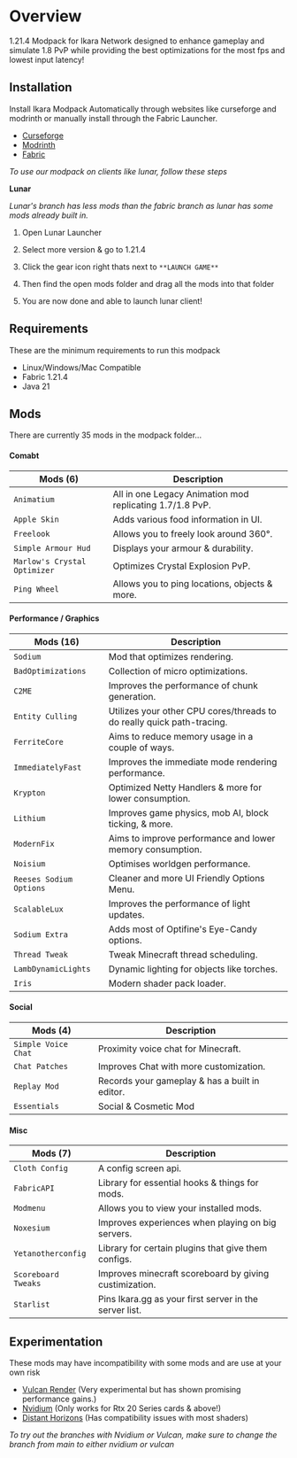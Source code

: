 # Overview
1.21.4 Modpack for Ikara Network designed to enhance gameplay and simulate 1.8 PvP while providing the best optimizations for the most fps and lowest input latency!

## Installation
Install Ikara Modpack Automatically through websites like curseforge and modrinth or manually install through the Fabric Launcher.

- [Curseforge](https://www.curseforge.com/members/oipika/projects)
- [Modrinth](https://modrinth.com/organization/ikara)
- [Fabric](https://maven.fabricmc.net/net/fabricmc/fabric-installer/1.0.3/fabric-installer-1.0.3.exe)

*To use our modpack on clients like lunar, follow these steps*

**Lunar**

*Lunar's branch has less mods than the fabric branch as lunar has some mods already built in.*

1. Open Lunar Launcher

2. Select more version & go to 1.21.4

3. Click the gear icon right thats next to `**LAUNCH GAME**`

4. Then find the open mods folder and drag all the mods into that folder

5. You are now done and able to launch lunar client!

## Requirements
These are the minimum requirements to run this modpack

- Linux/Windows/Mac Compatible
- Fabric 1.21.4
- Java 21

## Mods
There are currently 35 mods in the modpack folder...
 
#### Comabt
 
| Mods (6)     		  		   | Description 											  |
|------------------------------|----------------------------------------------------------|
| `Animatium`  				   | All in one Legacy Animation mod replicating 1.7/1.8 PvP. |
| `Apple Skin` 				   | Adds various food information in UI.                     |
| `Freelook`   		 		   | Allows you to freely look around 360°.		     		  |
| `Simple Armour Hud`		   | Displays your armour & durability.		  				  |
| `Marlow's Crystal Optimizer` | Optimizes Crystal Explosion PvP.                         |
| `Ping Wheel` 		  		   | Allows you to ping locations, objects & more.		      |
 
#### Performance / Graphics
 
| Mods (16)    			  | Description 																  |
|-------------------------|-------------------------------------------------------------------------------|
| `Sodium` 			 	  | Mod that optimizes rendering.		    							 		  |
| `BadOptimizations` 	  | Collection of micro optimizations.		    								  |
| `C2ME` 			 	  | Improves the performance of chunk generation. 		   						  |
| `Entity Culling` 	 	  | Utilizes your other CPU cores/threads to do really quick path-tracing. 		  |
| `FerriteCore` 	 	  | Aims to reduce memory usage in a couple of ways.		 				      |
| `ImmediatelyFast`  	  | Improves the immediate mode rendering performance. 		   					  |
| `Krypton` 		 	  | Optimized Netty Handlers & more for lower consumption. 		 			      |
| `Lithium` 		 	  | Improves game physics, mob AI, block ticking, & more. 		 			      |
| `ModernFix`		 	  | Aims to improve performance and lower memory consumption. 	  			      |     				      
| `Noisium` 		 	  | Optimises worldgen performance. 	       									  |
| `Reeses Sodium Options` | Cleaner and more UI Friendly Options Menu.									  |
| `ScalableLux` 		  | Improves the performance of light updates. 									  |
| `Sodium Extra` 		  | Adds most of Optifine's Eye-Candy options. 									  |
| `Thread Tweak` 		  | Tweak Minecraft thread scheduling. 		    								  |
| `LambDynamicLights`	  | Dynamic lighting for objects like torches. 				        			  |
| `Iris`				  | Modern shader pack loader. 				 									  |

#### Social
 
| Mods (4)            | Description 						   		   |
|---------------------|------------------------------------------------|
| `Simple Voice Chat` | Proximity voice chat for Minecraft.    	 	   |
| `Chat Patches`      | Improves Chat with more customization. 		   |
| `Replay Mod`        | Records your gameplay & has a built in editor. |
| `Essentials`        | Social & Cosmetic Mod               		   |

#### Misc
 
| Mods (7)            | Description 										   |
|---------------------|--------------------------------------------------------|
| `Cloth Config` 	  | A config screen api.		    			           |
| `FabricAPI` 		  | Library for essential hooks & things for mods.         |
| `Modmenu` 		  | Allows you to view your installed mods.		           |
| `Noxesium` 		  | Improves experiences when playing on big servers.      |
| `Yetanotherconfig`  | Library for certain plugins that give them configs.	   |
| `Scoreboard Tweaks` | Improves minecraft scoreboard by giving custimization. |
| `Starlist`  		  | Pins Ikara.gg as your first server in the server list. |


## Experimentation
These mods may have incompatibility with some mods and are use at your own risk

- [Vulcan Render](https://modrinth.com/mod/vulkanmod) (Very experimental but has shown promising performance gains.)
- [Nvidium](https://modrinth.com/mod/nvidium) (Only works for Rtx 20 Series cards & above!)
- [Distant Horizons](https://modrinth.com/mod/distanthorizons) (Has compatibility issues with most shaders)

*To try out the branches with Nvidium or Vulcan, make sure to change the branch from main to either nvidium or vulcan*